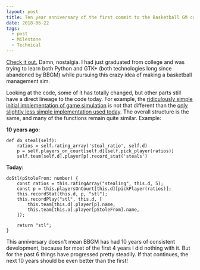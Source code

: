 ```yaml
---
layout: post
title: Ten year anniversary of the first commit to the Basketball GM code base
date: 2018-06-22
tags:
  - post
  - Milestone
  - Technical
---
```


[Check it out.](https://github.com/zengm-games/zengm/commit/cb4ae5f1b93dd7ad4e69fcc0c832ed53714e7e3a) Damn, nostalgia. I had just graduated from college and was trying to learn both Python and GTK+ (both technologies long since abandoned by BBGM) while pursuing this crazy idea of making a basketball management sim.

Looking at the code, some of it has totally changed, but other parts still have a direct lineage to the code today. For example, the [ridiculously simple initial implementation of game simulation](https://github.com/zengm-games/zengm/blob/cb4ae5f1b93dd7ad4e69fcc0c832ed53714e7e3a/game_sim.py) is not that different than the [only slightly less simple implementation used today](https://github.com/zengm-games/zengm/blob/aa187e67ce54077fc7517fa29d465e6e4000baff/src/js/worker/core/GameSim.js). The overall structure is the same, and many of the functions remain quite similar. Example:

<!--more-->

**10 years ago:**

    def do_steal(self):
        ratios = self.rating_array('steal_ratio', self.d)
        p = self.players_on_court[self.d][self.pick_player(ratios)]
        self.team[self.d].player[p].record_stat('steals')

**Today:**

    doStl(pStoleFrom: number) {
        const ratios = this.ratingArray("stealing", this.d, 5);
        const p = this.playersOnCourt[this.d][pickPlayer(ratios)];
        this.recordStat(this.d, p, "stl");
        this.recordPlay("stl", this.d, [
            this.team[this.d].player[p].name,
            this.team[this.o].player[pStoleFrom].name,
        ]);

        return "stl";
    }

This anniversary doesn't mean BBGM has had 10 years of consistent development, because for most of the first 4 years I did nothing with it. But for the past 6 things have progressed pretty steadily. If that continues, the next 10 years should be even better than the first!
